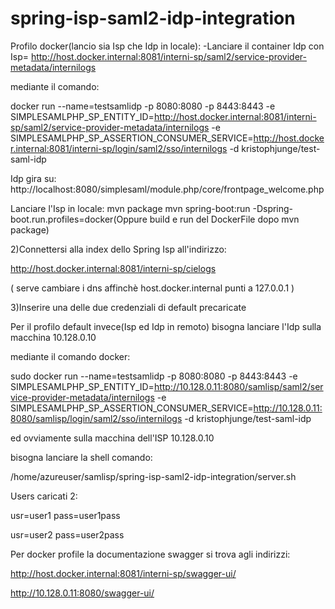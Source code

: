 # spring-isp-saml2-idp-integration


Profilo docker(lancio sia Isp che Idp in locale):
-Lanciare il container Idp con Isp=
http://host.docker.internal:8081/interni-sp/saml2/service-provider-metadata/internilogs

mediante il comando:

docker run --name=testsamlidp -p 8080:8080 -p 8443:8443 -e SIMPLESAMLPHP_SP_ENTITY_ID=http://host.docker.internal:8081/interni-sp/saml2/service-provider-metadata/internilogs -e SIMPLESAMLPHP_SP_ASSERTION_CONSUMER_SERVICE=http://host.docker.internal:8081/interni-sp/login/saml2/sso/internilogs -d kristophjunge/test-saml-idp

Idp gira su:
http://localhost:8080/simplesaml/module.php/core/frontpage_welcome.php

Lanciare l'Isp in locale:
mvn package
mvn spring-boot:run -Dspring-boot.run.profiles=docker(Oppure build e run del DockerFile dopo mvn package)


 2)Connettersi alla index dello Spring Isp all'indirizzo:
 
 http://host.docker.internal:8081/interni-sp/cielogs
 
 ( serve cambiare i dns affinchè host.docker.internal punti a 127.0.0.1 )
 
 3)Inserire una delle due credenziali di default precaricate
 
 
Per il profilo default invece(Isp ed Idp in remoto) bisogna lanciare l'Idp sulla macchina 10.128.0.10

mediante il comando docker:

sudo docker run --name=testsamlidp -p 8080:8080 -p 8443:8443 -e SIMPLESAMLPHP_SP_ENTITY_ID=http://10.128.0.11:8080/samlisp/saml2/service-provider-metadata/internilogs -e SIMPLESAMLPHP_SP_ASSERTION_CONSUMER_SERVICE=http://10.128.0.11:8080/samlisp/login/saml2/sso/internilogs -d kristophjunge/test-saml-idp

ed ovviamente sulla macchina dell'ISP  10.128.0.10

bisogna lanciare la shell comando:

/home/azureuser/samlisp/spring-isp-saml2-idp-integration/server.sh


Users caricati 2:

 
 usr=user1 
 pass=user1pass 
 
 
 usr=user2
 pass=user2pass
 
Per docker profile la documentazione swagger si trova agli indirizzi:

http://host.docker.internal:8081/interni-sp/swagger-ui/

http://10.128.0.11:8080/swagger-ui/
 
 
 

